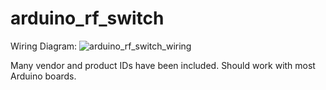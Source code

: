 # arduino_rf_switch

Wiring Diagram:
![arduino_rf_switch_wiring](https://github.com/user-attachments/assets/f947383b-d364-4c4b-a21b-ecad99677968)

Many vendor and product IDs have been included. Should work with most Arduino boards.
